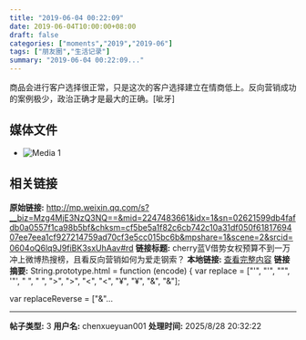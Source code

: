 ```yaml
---
title: "2019-06-04 00:22:09"
date: 2019-06-04T10:00:00+08:00
draft: false
categories: ["moments","2019","2019-06"]
tags: ["朋友圈","生活记录"]
summary: "2019-06-04 00:22:09..."
---
```


商品会进行客户选择很正常，只是这次的客户选择建立在情商低上。反向营销成功的案例极少，政治正确才是最大的正确。[呲牙]

## 媒体文件

- ![Media 1](/Moments/photos/2019-06-04/201906040022090.jpg)

## 相关链接

**原始链接:** http://mp.weixin.qq.com/s?__biz=Mzg4MjE3NzQ3NQ==&mid=2247483661&idx=1&sn=02621599db4fafdb0a0557f1ca98b5bf&chksm=cf5be5a1f82c6cb742c10a31df050f6181769407ee7eea1cf927214759ad70cf3e5cc015bc6b&mpshare=1&scene=2&srcid=0604oQ6lq9J9fiBK3sxUhAav#rd
**链接标题:** cherry蓝V借势女权预算不到一万冲上微博热搜榜，且看反向营销如何为爱走钢索？
**本地链接:** [查看完整内容](/link_content/2019/06/2019-06-04/link_content/)
**链接摘要:** String.prototype.html = function (encode) {
  var replace = ["&#39;", "'", "&quot;", '"', "&nbsp;", " ", "&gt;", ">", "&lt;", "<", "&yen;", "¥", "&amp;", "&"];
 
 
 
 
 
  
  var replaceReverse = ["&"...

---

**帖子类型:** 3
**用户名:** chenxueyuan001
**处理时间:** 2025/8/28 20:32:22
